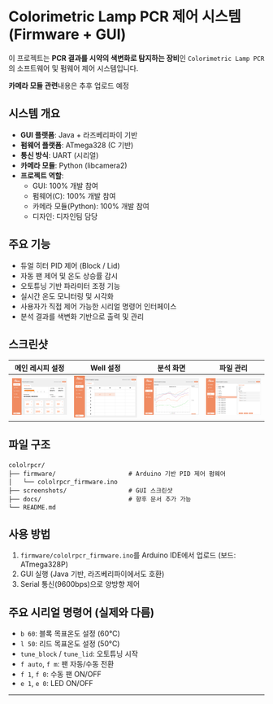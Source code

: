 
# Colorimetric Lamp PCR 제어 시스템 (Firmware + GUI)

이 프로젝트는 **PCR 결과를 시약의 색변화로 탐지하는 장비**인 `Colorimetric Lamp PCR`의 소프트웨어 및 펌웨어 제어 시스템입니다.

**카메라 모듈 관련**내용은 추후 업로드 예정

## 시스템 개요

- **GUI 플랫폼**: Java + 라즈베리파이 기반
- **펌웨어 플랫폼**: ATmega328 (C 기반)
- **통신 방식**: UART (시리얼)
- **카메라 모듈**: Python (libcamera2)
- **프로젝트 역할**:
  - GUI: 100% 개발 참여
  - 펌웨어(C): 100% 개발 참여
  - 카메라 모듈(Python): 100% 개발 참여
  - 디자인: 디자인팀 담당

## 주요 기능
- 듀얼 히터 PID 제어 (Block / Lid)
- 자동 팬 제어 및 온도 상승률 감시
- 오토튜닝 기반 파라미터 조정 기능
- 실시간 온도 모니터링 및 시각화
- 사용자가 직접 제어 가능한 시리얼 명령어 인터페이스
- 분석 결과를 색변화 기반으로 출력 및 관리

## 스크린샷

| 메인 레시피 설정 | Well 설정 | 분석 화면 | 파일 관리 |
|------------------|-----------|------------|-----------|
| ![main](screenshots/main.png) | ![well](screenshots/well.png) | ![analysis](screenshots/analysis.png) | ![file](screenshots/file.png) |

## 파일 구조
```
cololrpcr/
├── firmware/                    # Arduino 기반 PID 제어 펌웨어
│   └── cololrpcr_firmware.ino
├── screenshots/                 # GUI 스크린샷
├── docs/                        # 향후 문서 추가 가능
└── README.md
```

## 사용 방법
1. `firmware/cololrpcr_firmware.ino`를 Arduino IDE에서 업로드 (보드: ATmega328P)
2. GUI 실행 (Java 기반, 라즈베리파이에서도 호환)
3. Serial 통신(9600bps)으로 양방향 제어

## 주요 시리얼 명령어 (실제와 다름)
- `b 60`: 블록 목표온도 설정 (60°C)
- `l 50`: 리드 목표온도 설정 (50°C)
- `tune_block` / `tune_lid`: 오토튜닝 시작
- `f auto`, `f m`: 팬 자동/수동 전환
- `f 1`, `f 0`: 수동 팬 ON/OFF
- `e 1`, `e 0`: LED ON/OFF

---


